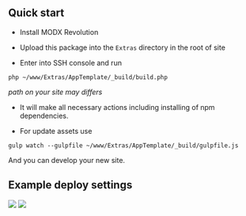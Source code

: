 ## Quick start

* Install MODX Revolution

* Upload this package into the `Extras` directory in the root of site

* Enter into SSH console and run
```
php ~/www/Extras/AppTemplate/_build/build.php
```
*path on your site may differs*

* It will make all necessary actions including installing of npm dependencies. 

* For update assets use
```
gulp watch --gulpfile ~/www/Extras/AppTemplate/_build/gulpfile.js
```

And you can develop your new site.

## Example deploy settings

[![](https://file.modx.pro/files/3/a/b/3ab2753b9e8b6c09a4ca0da819db37b6s.jpg)](https://file.modx.pro/files/3/a/b/3ab2753b9e8b6c09a4ca0da819db37b6.png) [![](https://file.modx.pro/files/c/1/a/c1afbb8988ab358a0b400cdcdb0391d4s.jpg)](https://file.modx.pro/files/c/1/a/c1afbb8988ab358a0b400cdcdb0391d4.png)